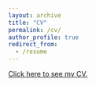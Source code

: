 ```yaml
---
layout: archive
title: "CV"
permalink: /cv/
author_profile: true
redirect_from:
  - /resume
---
```



<a href="https://tolgabenzer.github.io/files/tolga_benzer_cv_git.pdf" target="_blank">Click here to see my CV.</a>
